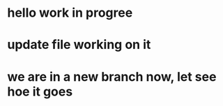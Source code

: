 # hello work in progree
# update file working on it
# we are in a new branch now, let see hoe it goes
